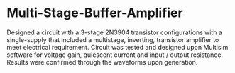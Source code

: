 # Multi-Stage-Buffer-Amplifier

Designed a circuit with a 3-stage 2N3904 transistor configurations with a single-supply that included a multistage, inverting, transistor amplifier to meet electrical requirement. Circuit was tested and designed upon Multisim software for voltage gain, quiescent current and input / output resistance. Results were confirmed through the waveforms upon generation.
